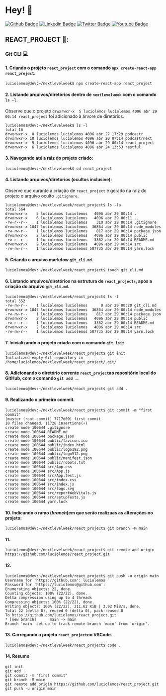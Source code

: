 # Hey! 👤

[![Github Badge](https://img.shields.io/badge/-Github-000?style=flat-square&logo=Github&logoColor=white&link=https://github.com/luciolemos)](https://github.com/luciolemos)
[![Linkedin Badge](https://img.shields.io/badge/-LinkedIn-blue?style=flat-square&logo=Linkedin&logoColor=white&link=https://www.linkedin.com/in/lucio-lemos-a550441a1/)](https://www.linkedin.com/in/lucio-lemos-a550441a1/)
[![Twitter Badge](https://img.shields.io/badge/-Twitter-1ca0f1?style=flat-square&labelColor=1ca0f1&logo=twitter&logoColor=white&link=https://twitter.com/lucciolemos)](https://twitter.com/lucciolemos)
[![Youtube Badge](https://img.shields.io/badge/-YouTube-ff0000?style=flat-square&labelColor=ff0000&logo=youtube&logoColor=white&link=https://studio.youtube.com/channel/UCrNM1nr2nw0lSqMD10m6rLw)](#)
## REACT_PROJECT 📌:
### Git CLI 💻
#### 1. Criando o projeto `react_project` com o comando `npx create-react-app react_project`. 
    luciolemos@dev:~/nextlevelweek$ npx create-react-app react_project
    
#### 2. Listando arquivos/diretórios dentro de `nextlevelweek` com o comando `ls -l`.
Observe que o projeto `drwxrwxr-x  5 luciolemos luciolemos 4096 abr 29 00:14 react_project` foi adicionado à árvore de diretórios.


    luciolemos@dev:~/nextlevelweek$ ls -l
    total 16
    drwxrwxr-x  8 luciolemos luciolemos 4096 abr 27 17:29 podcastr
    drwxrwxr-x 10 luciolemos luciolemos 4096 abr 20 07:14 podcastrnext
    drwxrwxr-x  5 luciolemos luciolemos 4096 abr 29 00:14 react_project
    drwxrwxr-x  6 luciolemos luciolemos 4096 abr 24 13:53 restful
#### 3. Navegando até a raiz do projeto criado:    
    luciolemos@dev:~/nextlevelweek$ cd react_project
#### 4. Listando arquivos/diretorios (ocultos inclusive):
Observe que durante a criação de `react_project` é gerado na raiz do projeto o arquivo oculto `.gitignore`. 


    luciolemos@dev:~/nextlevelweek/react_project$ ls -la
    total 564
    drwxrwxr-x    5 luciolemos luciolemos   4096 abr 29 00:14 .
    drwxrwxr-x    6 luciolemos luciolemos   4096 abr 29 00:11 ..
    -rw-r--r--    1 luciolemos luciolemos    310 abr 29 00:14 .gitignore
    drwxrwxr-x 1047 luciolemos luciolemos  36864 abr 29 00:14 node_modules
    -rw-rw-r--    1 luciolemos luciolemos    817 abr 29 00:14 package.json
    drwxrwxr-x    2 luciolemos luciolemos   4096 abr 29 00:14 public
    -rw-r--r--    1 luciolemos luciolemos   3362 abr 29 00:14 README.md
    drwxrwxr-x    2 luciolemos luciolemos   4096 abr 29 00:14 src
    -rw-rw-r--    1 luciolemos luciolemos 507735 abr 29 00:14 yarn.lock
#### 5. Criando o arquivo markdow `git_cli.md`.
    luciolemos@dev:~/nextlevelweek/react_project$ touch git_cli.md
#### 6. Listando arquivos/diretórios na estrutura de `react_projects`, após a criação do arquivo `git_cli.md`.
    luciolemos@dev:~/nextlevelweek/react_project$ ls -l
    total 552
    -rw-rw-r--    1 luciolemos luciolemos      0 abr 29 00:20 git_cli.md
    drwxrwxr-x 1047 luciolemos luciolemos  36864 abr 29 00:14 node_modules
    -rw-rw-r--    1 luciolemos luciolemos    817 abr 29 00:14 package.json
    drwxrwxr-x    2 luciolemos luciolemos   4096 abr 29 00:14 public
    -rw-r--r--    1 luciolemos luciolemos   3362 abr 29 00:14 README.md
    drwxrwxr-x    2 luciolemos luciolemos   4096 abr 29 00:14 src
    -rw-rw-r--    1 luciolemos luciolemos 507735 abr 29 00:14 yarn.lock
#### 7. Inicializando o projeto criado com o comando `git init`.
    luciolemos@dev:~/nextlevelweek/react_project$ git init
    Initialized empty Git repository in /home/luciolemos/nextlevelweek/react_project/.git/
#### 8. Adicionando o diretório corrente `react_project`ao repositório local do GitHub, com o comando `git add .`.
    luciolemos@dev:~/nextlevelweek/react_project$ git add .
#### 9. Realizando o primeiro commit.
    luciolemos@dev:~/nextlevelweek/react_project$ git commit -m "first commit"
    [master (root-commit) 7717d09] first commit
    18 files changed, 11728 insertions(+)
    create mode 100644 .gitignore
    create mode 100644 README.md
    create mode 100644 package.json
    create mode 100644 public/favicon.ico
    create mode 100644 public/index.html
    create mode 100644 public/logo192.png
    create mode 100644 public/logo512.png
    create mode 100644 public/manifest.json
    create mode 100644 public/robots.txt
    create mode 100644 src/App.css
    create mode 100644 src/App.js
    create mode 100644 src/App.test.js
    create mode 100644 src/index.css
    create mode 100644 src/index.js
    create mode 100644 src/logo.svg
    create mode 100644 src/reportWebVitals.js
    create mode 100644 src/setupTests.js
    create mode 100644 yarn.lock
#### 10. Indicando o ramo (_branch_)em que serão realizaas as alterações no projeto:   
    luciolemos@dev:~/nextlevelweek/react_project$ git branch -M main
#### 11.     
    luciolemos@dev:~/nextlevelweek/react_project$ git remote add origin https://github.com/luciolemos/react_project.git
#### 12.
    luciolemos@dev:~/nextlevelweek/react_project$ git push -u origin main
    Username for 'https://github.com': luciolemos
    Password for 'https://luciolemos@github.com': 
    Enumerating objects: 22, done.
    Counting objects: 100% (22/22), done.
    Delta compression using up to 4 threads
    Compressing objects: 100% (22/22), done.
    Writing objects: 100% (22/22), 211.62 KiB | 3.92 MiB/s, done.
    Total 22 (delta 0), reused 0 (delta 0), pack-reused 0
    To https://github.com/luciolemos/react_project.git
    * [new branch]      main -> main
    Branch 'main' set up to track remote branch 'main' from 'origin'.
#### 13. Carregando o projeto `react_project`no VSCode.
    luciolemos@dev:~/nextlevelweek/react_project$ code .
#### 14. Resumo
    git init
    git add .
    git commit -m "first commit"
    git branch -M main
    git remote add origin https://github.com/luciolemos/react_project.git
    git push -u origin main
    
